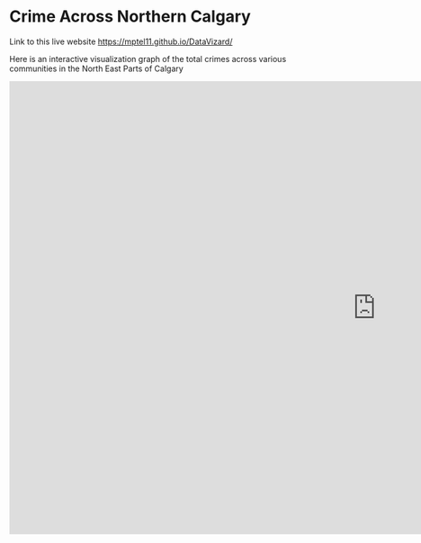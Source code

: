 # Crime Across Northern Calgary

Link to this live website https://mptel11.github.io/DataVizard/

Here is an interactive visualization graph of the total crimes across various communities in the North East Parts of Calgary

<iframe width="1300.8333333333335" height="805.1273148148149" seamless frameborder="0" scrolling="no" src="https://docs.google.com/spreadsheets/d/e/2PACX-1vRrMZOzLXYKZsbmRRz_Sl8Eg9byl-Ap7raOY0RlCzK-wA74oBZsunlEYslUw5dGSCQGo9jSG9ulmXew/pubchart?oid=1437493516&amp;format=interactive"></iframe>
